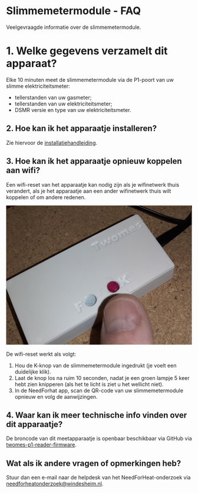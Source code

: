 # Slimmemetermodule - FAQ

Veelgevraagde informatie over de slimmemetermodule.

# 1. Welke gegevens verzamelt dit apparaat?

Elke 10 minuten meet de slimmemetermodule via de P1-poort van uw slimme elektriciteitsmeter:

- tellerstanden van uw gasmeter;
- tellerstanden van uw elektriciteitsmeter;
- DSMR versie en type van uw elektriciteitsmeter.

## 2. Hoe kan ik het apparaatje installeren?

Zie hiervoor de [installatiehandleiding](../../../installation/).

## 3. Hoe kan ik het apparaatje opnieuw koppelen aan wifi?

Een wifi-reset van het apparaatje kan nodig zijn als je wifinetwerk thuis verandert, als je het apparaatje aan een ander wifinetwerk thuis wilt koppelen of om andere redenen. 

![device](../assets/p1-gateway-wi-fi-reset.jpg)

De wifi-reset werkt als volgt:

1. Hou de K-knop van de slimmemetermodule ingedrukt (je voelt een duidelijke klik).
2. Laat de knop los na ruim 10 seconden, nadat je een groen lampje 5 keer hebt zien knipperen (als het te licht is ziet u het wellicht niet).
3. In de NeedForhat app, scan de QR-code van uw slimmemetermodule opnieuw en volg de aanwijzingen.

## 4. Waar kan ik meer technische info vinden over dit apparaatje?
De broncode van dit meetapparaatje is openbaar beschikbaar via GitHub via [twomes-p1-reader-firmware](https://github.com/energietransitie/twomes-p1-reader-firmware).

## Wat als ik andere vragen of opmerkingen heb?
Stuur dan een e-mail naar de helpdesk van het NeedForHeat-onderzoek via [needforheatonderzoek@windesheim.nl](needforheatonderzoek@windesheim.nl).
